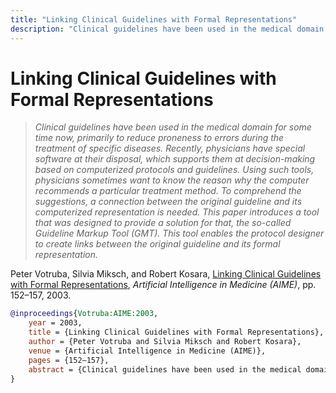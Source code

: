 ```yaml
---
title: "Linking Clinical Guidelines with Formal Representations"
description: "Clinical guidelines have been used in the medical domain for some time now, primarily to reduce proneness to errors during the treatment of specific diseases. Recently, physicians have special software at their disposal, which supports them at decision-making based on computerized protocols and guidelines. Using such tools, physicians sometimes want to know the reason why the computer recommends a particular treatment method. To comprehend the suggestions, a connection between the original guideline and its computerized representation is needed. This paper introduces a tool that was designed to provide a solution for that, the so-called Guideline Markup Tool (GMT). This tool enables the protocol designer to create links between the original guideline and its formal representation."
---
```


# Linking Clinical Guidelines with Formal Representations

> _Clinical guidelines have been used in the medical domain for some time now, primarily to reduce proneness to errors during the treatment of specific diseases. Recently, physicians have special software at their disposal, which supports them at decision-making based on computerized protocols and guidelines. Using such tools, physicians sometimes want to know the reason why the computer recommends a particular treatment method. To comprehend the suggestions, a connection between the original guideline and its computerized representation is needed. This paper introduces a tool that was designed to provide a solution for that, the so-called Guideline Markup Tool (GMT). This tool enables the protocol designer to create links between the original guideline and its formal representation._

Peter Votruba, Silvia Miksch, and Robert Kosara, <a href="https://media.eagereyes.org/papers/2003/Votruba-AIME-2003.pdf" target="_blank">Linking Clinical Guidelines with Formal Representations</a>, _Artificial Intelligence in Medicine (AIME)_, pp. 152–157, 2003.


```bibtex
@inproceedings{Votruba:AIME:2003,
	year = 2003,
	title = {Linking Clinical Guidelines with Formal Representations},
	author = {Peter Votruba and Silvia Miksch and Robert Kosara},
	venue = {Artificial Intelligence in Medicine (AIME)},
	pages = {152–157},
	abstract = {Clinical guidelines have been used in the medical domain for some time now, primarily to reduce proneness to errors during the treatment of specific diseases. Recently, physicians have special software at their disposal, which supports them at decision-making based on computerized protocols and guidelines. Using such tools, physicians sometimes want to know the reason why the computer recommends a particular treatment method. To comprehend the suggestions, a connection between the original guideline and its computerized representation is needed. This paper introduces a tool that was designed to provide a solution for that, the so-called Guideline Markup Tool (GMT). This tool enables the protocol designer to create links between the original guideline and its formal representation.},
}
```

